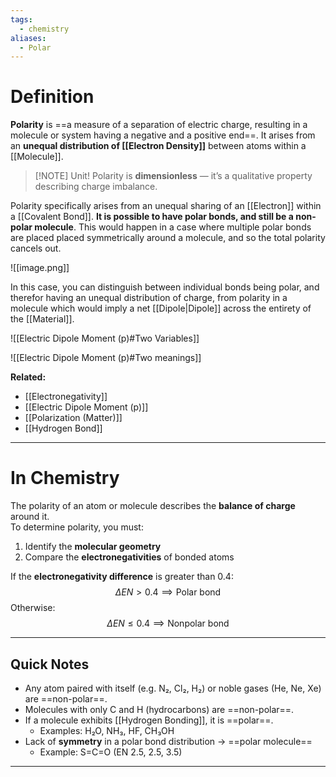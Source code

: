 ```yaml
---
tags:
  - chemistry
aliases:
  - Polar
---
```

# Definition
**Polarity** is ==a measure of a separation of electric charge, resulting in a molecule or system having a negative and a positive end==. It arises from an **unequal distribution of [[Electron Density]]** between atoms within a [[Molecule]]. 

> [!NOTE] Unit!
> Polarity is **dimensionless** — it’s a qualitative property describing charge imbalance.

Polarity specifically arises from an unequal sharing of an [[Electron]] within a [[Covalent Bond]]. **It is possible to have polar bonds, and still be a non-polar molecule**. This would happen in a case where multiple polar bonds are placed placed symmetrically around a molecule, and so the total polarity cancels out. 

![[image.png]]

In this case, you can distinguish between individual bonds being polar, and therefor having an unequal distribution of charge, from polarity in a molecule which would imply a net [[Dipole|Dipole]] across the entirety of the [[Material]]. 

![[Electric Dipole Moment (p)#Two Variables]]

![[Electric Dipole Moment (p)#Two meanings]]

**Related:**  
- [[Electronegativity]]  
- [[Electric Dipole Moment (p)]]  
- [[Polarization (Matter)]]  
- [[Hydrogen Bond]]  

---

# In Chemistry
The polarity of an atom or molecule describes the **balance of charge** around it.  
To determine polarity, you must:
1. Identify the **molecular geometry**
2. Compare the **electronegativities** of bonded atoms  

If the **electronegativity difference** is greater than 0.4:
$$
\Delta EN > 0.4 \implies \text{Polar bond}
$$
Otherwise:
$$
\Delta EN \le 0.4 \implies \text{Nonpolar bond}
$$

---
## Quick Notes
- Any atom paired with itself (e.g. N₂, Cl₂, H₂) or noble gases (He, Ne, Xe) are ==non-polar==.  
- Molecules with only C and H (hydrocarbons) are ==non-polar==.  
- If a molecule exhibits [[Hydrogen Bonding]], it is ==polar==.  
  - Examples: H₂O, NH₃, HF, CH₃OH  
- Lack of **symmetry** in a polar bond distribution → ==polar molecule==  
  - Example: S=C=O (EN 2.5, 2.5, 3.5)

---
